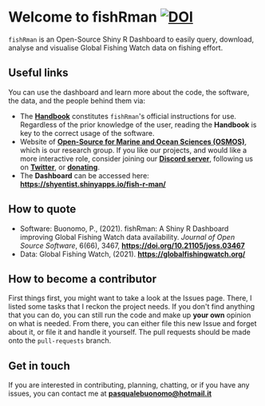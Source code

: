 # Welcome to fishRman [![DOI](https://joss.theoj.org/papers/10.21105/joss.03467/status.svg)](https://doi.org/10.21105/joss.03467)
`fishRman` is an Open-Source Shiny R Dashboard to easily query, download, analyse and visualise Global Fishing Watch data on fishing effort. 

## Useful links
You can use the dashboard and learn more about the code, the software, the data, and the people behind them via:

- The [**Handbook**](https://raw.githubusercontent.com/Shyentist/fish-r-man/main/www/doc/Handbook.pdf) constitutes `fishRman`'s official instructions for use. Regardless of the prior knowledge of the user, reading the **Handbook** is key to the correct usage of the software.
- Website of [**Open-Source for Marine and Ocean Sciences (OSMOS)**](https://osmos.xyz/), which is our research group. If you like our projects, and would like a more interactive role, consider joining our [**Discord server**](https://discord.com/invite/W2unKxKbp7), following us on [**Twitter**](https://twitter.com/osmos_xyz), or [**donating**](https://www.buymeacoffee.com/osmos).
- The **Dashboard** can be accessed here: **https://shyentist.shinyapps.io/fish-r-man/**

## How to quote
- Software: Buonomo, P., (2021). fishRman: A Shiny R Dashboard improving Global Fishing Watch data availability. *Journal of Open Source Software*, 6(66), 3467, **https://doi.org/10.21105/joss.03467**
- Data: Global Fishing Watch, (2021). **https://globalfishingwatch.org/**

## How to become a contributor
First things first, you might want to take a look at the Issues page. There, I listed some tasks that I reckon the project needs. If you don't find anything that you can do, you can still run the code and make up **your own** opinion on what is needed. From there, you can either file this new Issue and forget about it, or file it and handle it yourself. The pull requests should be made onto the `pull-requests` branch.

## Get in touch
If you are interested in contributing, planning, chatting, or if you have any issues, you can contact me at **pasqualebuonomo@hotmail.it**